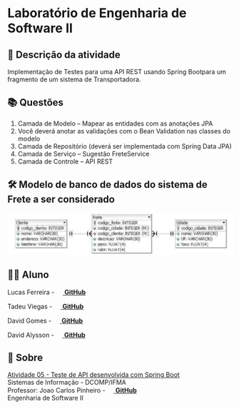 # Laboratório de Engenharia de Software II
## 📜 Descrição da atividade
Implementação de Testes para uma API REST usando Spring Bootpara um fragmento de um sistema de Transportadora.

## 📚 Questões
1. Camada de Modelo – Mapear as entidades com as anotações JPA
2. Você deverá anotar as validações com o Bean Validation nas classes do modelo
3. Camada de Repositório (deverá ser implementada com Spring Data JPA)
4. Camada de Serviço – Sugestão FreteService
5. Camada de Controle – API REST

## 🛠️ Modelo de banco de dados do sistema de Frete a ser considerado
<img src="modelo-BD.png" alt="modelo banco de dados">

## 👨‍🎓 Aluno
Lucas Ferreira - [<img src=https://cdn.iconscout.com/icon/free/png-256/github-163-761603.png width="15" height="15"/> **GitHub**][github.lucas] <br>

Tadeu Viegas - [<img src=https://cdn.iconscout.com/icon/free/png-256/github-163-761603.png width="15" height="15"/> **GitHub**][github.tadeu] <br>

David Gomes - [<img src=https://cdn.iconscout.com/icon/free/png-256/github-163-761603.png width="15" height="15"/> **GitHub**][github.david] <br>

David Alysson - [<img src=https://cdn.iconscout.com/icon/free/png-256/github-163-761603.png width="15" height="15"/> **GitHub**][github.davi] <br>

## 🔗 Sobre
[Atividade 05 - Teste de API desenvolvida com Spring Boot][classroom.tarefa] <br>
Sistemas de Informação - DCOMP/IFMA <br>
Professor: Joao Carlos Pinheiro - [<img src=https://cdn.iconscout.com/icon/free/png-256/github-163-761603.png width="15" height="15"/> **GitHub**][github.jcpinheiro]<br>
Engenharia de Software II

<!-- LINKS DE REFERENCIA -->

[github.lucas]: <https://github.com/LucasFelip>
[github.tadeu]: <https://github.com/TadeuViegas>
[github.david]: <https://github.com/DavidGomesh>
[github.davi]: <https://github.com/DavidAly>
[github.jcpinheiro]: <https://github.com/jcpinheiro>
[classroom.tarefa]: <https://classroom.google.com/u/1/c/NTQ1Mjc4NTMzODgx/a/NTM5NjQ0NjQzNzUw/details>
